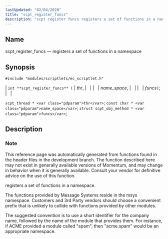 ```yaml
---
lastUpdated: "02/04/2020"
title: "scpt_register_funcs"
description: "scpt register funcs registers a set of functions in a namespace int scpt register funcs thr name space funcs scpt thread thr const char name space struct scpt obj method funcs This reference page was automatically generated from functions found in the header files in the development branch The function..."
---
```


<a name="apis.scpt_register_funcs"></a> 
## Name

scpt_register_funcs — registers a set of functions in a namespace

## Synopsis

`#include "modules/scriptlets/ec_scriptlet.h"`

| `int **scpt_register_funcs** (` | <var class="pdparam">thr</var>, |   |
|   | <var class="pdparam">name_space</var>, |   |
|   | <var class="pdparam">funcs</var>`)`; |   |

`scpt_thread * <var class="pdparam">thr</var>`;
`const char * <var class="pdparam">name_space</var>`;
`struct scpt_obj_method * <var class="pdparam">funcs</var>`;<a name="idp59470624"></a> 
## Description

### Note

This reference page was automatically generated from functions found in the header files in the development branch. The function described here may not exist in generally available versions of Momentum, and may change in behavior when it is generally available. Consult your vendor for definitive advice on the use of this function.

registers a set of functions in a namespace.

The functions provided by Message Systems reside in the msys namespace. Customers and 3rd Party vendors should choose a convenient prefix that is unlikely to collide with functions provided by other modules.

The suggested convention is to use a short identifier for the company name, followed by the name of the module that provides them. For instance, if ACME provided a module called "spam", then "acme.spam" would be an appropriate namespace.